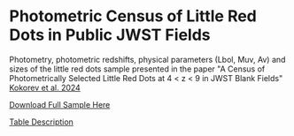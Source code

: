# Photometric Census of Little Red Dots in Public JWST Fields
Photometry, photometric redshifts, physical parameters (Lbol, Muv, Av) and sizes of the little red dots sample presented in the 
paper "A Census of Photometrically Selected Little Red Dots at 4 < z < 9 in JWST Blank Fields" [Kokorev et al. 2024](https://arxiv.org/abs/2401.09981)

[Download Full Sample Here](lrd_table_v1.1.fits)

[Table Description](table_description.md)
